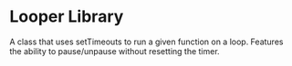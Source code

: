 <!-- @format -->

# Looper Library

A class that uses setTimeouts to run a given function on a loop.
Features the ability to pause/unpause without resetting the timer.
